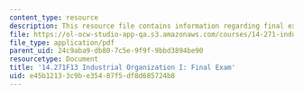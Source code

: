 ```yaml
---
content_type: resource
description: This resource file contains information regarding final exam.
file: https://ol-ocw-studio-app-qa.s3.amazonaws.com/courses/14-271-industrial-organization-i-fall-2013/e45b12133c9be35487f5df8d685724b8_MIT14_271F13_finaexam.pdf
file_type: application/pdf
parent_uid: 24c9aba9-db80-7c5e-9f9f-9bbd3894be90
resourcetype: Document
title: '14.271F13 Industrial Organization I: Final Exam'
uid: e45b1213-3c9b-e354-87f5-df8d685724b8
---
```

